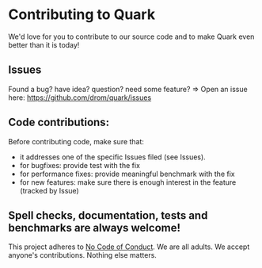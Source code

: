 # Contributing to Quark

We'd love for you to contribute to our source code and to make Quark even better than it is today!

## Issues

Found a bug? have idea? question? need some feature? => Open an issue here: https://github.com/drom/quark/issues

## Code contributions:

Before contributing code, make sure that:

  * it addresses one of the specific Issues filed (see Issues).
  * for bugfixes: provide test with the fix
  * for performance fixes: provide meaningful benchmark with the fix
  * for new features: make sure there is enough interest in the feature (tracked by Issue)

## Spell checks, documentation, tests and benchmarks are always welcome!

This project adheres to [No Code of Conduct](https://github.com/domgetter/NCoC).  We are all adults.  We accept anyone's contributions.  Nothing else matters.
